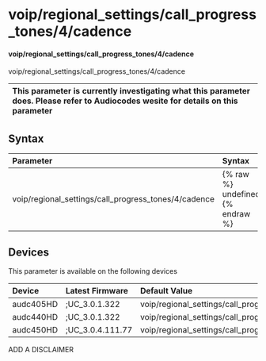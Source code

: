 ﻿---
description: voip/regional_settings/call_progress_tones/4/cadence
search: false
---

# voip/regional_settings/call_progress_tones/4/cadence

#### voip/regional_settings/call_progress_tones/4/cadence

voip/regional_settings/call_progress_tones/4/cadence


| This parameter is currently investigating what this parameter does. Please refer to Audiocodes wesite for details on this parameter | 
| :--- |

## Syntax
| Parameter | Syntax |
| :--- | :--- |
|voip/regional_settings/call_progress_tones/4/cadence | {% raw %} undefined {% endraw %}|

## Devices
This parameter is available on the following devices

| Device | Latest Firmware | Default Value |
|:---|:---|:---|
| audc405HD | ;UC_3.0.1.322 | voip/regional_settings/call_progress_tones/4/cadence=1 
| audc440HD | ;UC_3.0.1.322 | voip/regional_settings/call_progress_tones/4/cadence=1 
| audc450HD | ;UC_3.0.4.111.77 | voip/regional_settings/call_progress_tones/4/cadence=1 

ADD A DISCLAIMER
